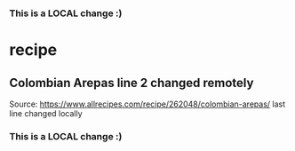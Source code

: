 ### This is a LOCAL change :)
# recipe
Colombian Arepas line 2 changed remotely
----------------

Source: https://www.allrecipes.com/recipe/262048/colombian-arepas/
last line changed locally
### This is a LOCAL change :)